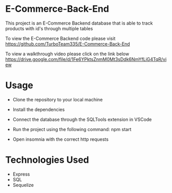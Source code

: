 # E-Commerce-Back-End

This project is an E-Commerce Backend database that is able to track products with id's through multiple tables

To view the E-Commerce Backend code please visit https://github.com/TurboTeam335/E-Commerce-Back-End

To view a walkthrough video please click on the link below
https://drive.google.com/file/d/1Fe6YPktsZnmM0Mt3sDdk6NmYfLiG4TqR/view

# Usage

* Clone the repository to your local machine

* Install the dependencies 

* Connect the database through the SQLTools extension in VSCode

* Run the project using the following command: npm start 

* Open insomnia with the correct http requests

# Technologies Used

* Express
* SQL
* Sequelize